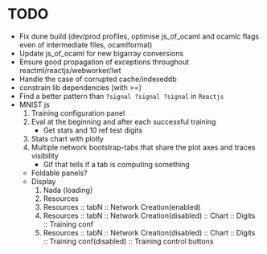 # TODO
- Fix dune build (dev/prod profiles, optimise js_of_ocaml and ocamlc flags even of intermediate files, ocamlformat)
- Update js_of_ocaml for new bigarray conversions
- Ensure good propagation of exceptions throughout reactml/reactjs/webworker/lwt
- Handle the case of corrupted cache/indexeddb
- constrain lib dependencies (with >=)
- Find a better pattern than `?signal ?signal ?signal` in `Reactjs`
- MNIST js
   1. Training configuration panel
   2. Eval at the beginning and after each successful training
      - Get stats and 10 ref test digits
   3. Stats chart with plotly
   4. Multiple network bootstrap-tabs that share the plot axes and traces visibility
      - Gif that tells if a tab is computing something
   - Foldable panels?
   - Display
      1. Nada (loading)
      2. Resources
      3. Resources :: tabN :: Network Creation(enabled)
      4. Resources :: tabN :: Network Creation(disabled) :: Chart :: Digits :: Training conf
      5. Resources :: tabN :: Network Creation(disabled) :: Chart :: Digits :: Training conf(disabled) :: Training control buttons

